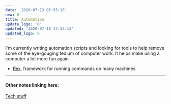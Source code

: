 ```yaml
---
date: '2020-07-13 05:55:15'
new: 0
title: Automation
update_logo: '0'
updated: '2020-07-18 17:32:13'
updated_logo: 0
---
```

I'm currently writing automation scripts and looking for tools to help remove
some of the eye-gouging tedium of computer work. It helps make using a computer
a lot more fun again.

* [Rex](/Rex), framework for running commands on many machines

---
#### Other notes linking here:

[Tech stuff](/Tech-stuff)
